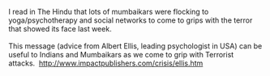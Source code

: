 <html><body><p>I read in The Hindu that lots of mumbaikars were flocking to yoga/psychotherapy and social networks to come to grips with the terror that showed its face last week. <br><br>This message (advice from Albert Ellis, leading psychologist in USA) can be useful to Indians and Mumbaikars as we come to grip with Terrorist attacks.  <a href="http://www.impactpublishers.com/crisis/ellis.htm">http://www.impactpublishers.com/crisis/ellis.htm</a><br><br><br></p></body></html>